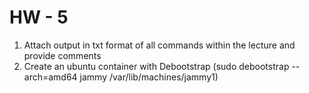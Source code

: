 # HW - 5

1. Attach output in txt format of all commands within the lecture and provide comments
2. Create an ubuntu container with Debootstrap (sudo debootstrap --arch=amd64 jammy /var/lib/machines/jammy1)
